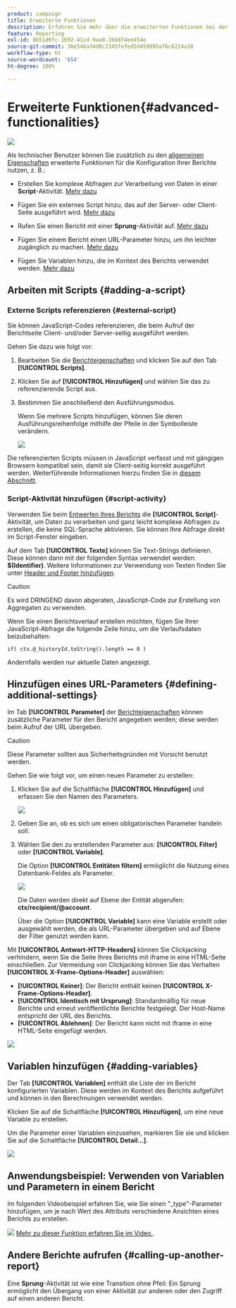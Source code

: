 ```yaml
---
product: campaign
title: Erweiterte Funktionen
description: Erfahren Sie mehr über die erweiterten Funktionen bei der Arbeit mit Berichten
feature: Reporting
exl-id: 8b51d0fc-1692-41cd-9aa8-3bb8f4ee454e
source-git-commit: 36e546a34d8c2345fefed5d459095a76c6224a38
workflow-type: ht
source-wordcount: '654'
ht-degree: 100%

---
```


# Erweiterte Funktionen{#advanced-functionalities}

![](../../assets/common.svg)

Als technischer Benutzer können Sie zusätzlich zu den [allgemeinen Eigenschaften](../../reporting/using/properties-of-the-report.md) erweiterte Funktionen für die Konfiguration Ihrer Berichte nutzen, z. B.:

* Erstellen Sie komplexe Abfragen zur Verarbeitung von Daten in einer **Script**-Aktivität. [Mehr dazu](#script-activity)

* Fügen Sie ein externes Script hinzu, das auf der Server- oder Client-Seite ausgeführt wird. [Mehr dazu](#external-script)

* Rufen Sie einen Bericht mit einer **Sprung**-Aktivität auf. [Mehr dazu](#calling-up-another-report)

* Fügen Sie einem Bericht einen URL-Parameter hinzu, um ihn leichter zugänglich zu machen. [Mehr dazu](#calling-up-another-report)

* Fügen Sie Variablen hinzu, die im Kontext des Berichts verwendet werden. [Mehr dazu](#adding-variables)

## Arbeiten mit Scripts {#adding-a-script}

### Externe Scripts referenzieren {#external-script}

Sie können JavaScript-Codes referenzieren, die beim Aufruf der Berichtseite Client- und/oder Server-seitig ausgeführt werden.

Gehen Sie dazu wie folgt vor:

1. Bearbeiten Sie die [Berichteigenschaften](../../reporting/using/properties-of-the-report.md) und klicken Sie auf den Tab **[!UICONTROL Scripts]**.
1. Klicken Sie auf **[!UICONTROL Hinzufügen]** und wählen Sie das zu referenzierende Script aus.
1. Bestimmen Sie anschließend den Ausführungsmodus.

   Wenn Sie mehrere Scripts hinzufügen, können Sie deren Ausführungsreihenfolge mithilfe der Pfeile in der Symbolleiste verändern.

   ![](assets/reporting_custom_js.png)

Die referenzierten Scripts müssen in JavaScript verfasst und mit gängigen Browsern kompatibel sein, damit sie Client-seitig korrekt ausgeführt werden. Weiterführende Informationen hierzu finden Sie in [diesem Abschnitt](../../web/using/web-forms-answers.md).

### Script-Aktivität hinzufügen {#script-activity}

Verwenden Sie beim [Entwerfen Ihres Berichts](../../reporting/using/creating-a-new-report.md#modelizing-the-chart) die **[!UICONTROL Script]**-Aktivität, um Daten zu verarbeiten und ganz leicht komplexe Abfragen zu erstellen, die keine SQL-Sprache aktivieren. Sie können Ihre Abfrage direkt im Script-Fenster eingeben.

Auf dem Tab **[!UICONTROL Texte]** können Sie Text-Strings definieren. Diese können dann mit der folgenden Syntax verwendet werden: **$(Identifier)**. Weitere Informationen zur Verwendung von Texten finden Sie unter [Header und Footer hinzufügen](../../reporting/using/element-layout.md#adding-a-header-and-a-footer).

>[!CAUTION]
>
>Es wird DRINGEND davon abgeraten, JavaScript-Code zur Erstellung von Aggregaten zu verwenden.

Wenn Sie einen Berichtsverlauf erstellen möchten, fügen Sie Ihrer JavaScript-Abfrage die folgende Zeile hinzu, um die Verlaufsdaten beizubehalten:

```
if( ctx.@_historyId.toString().length == 0 )
```

Andernfalls werden nur aktuelle Daten angezeigt.

## Hinzufügen eines URL-Parameters {#defining-additional-settings}

Im Tab **[!UICONTROL Parameter]** der [Berichteigenschaften](../../reporting/using/properties-of-the-report.md) können zusätzliche Parameter für den Bericht angegeben werden; diese werden beim Aufruf der URL übergeben.

>[!CAUTION]
>
>Diese Parameter sollten aus Sicherheitsgründen mit Vorsicht benutzt werden.

Gehen Sie wie folgt vor, um einen neuen Parameter zu erstellen:

1. Klicken Sie auf die Schaltfläche **[!UICONTROL Hinzufügen]** und erfassen Sie den Namen des Parameters.

   ![](assets/s_ncs_advuser_report_properties_09a.png)

1. Geben Sie an, ob es sich um einen obligatorischen Parameter handeln soll.

1. Wählen Sie den zu erstellenden Parameter aus: **[!UICONTROL Filter]** oder **[!UICONTROL Variable]**.

   Die Option **[!UICONTROL Entitäten filtern]** ermöglicht die Nutzung eines Datenbank-Feldes als Parameter.

   ![](assets/s_ncs_advuser_report_properties_09b.png)

   Die Daten werden direkt auf Ebene der Entität abgerufen: **ctx/recipient/@account**.

   Über die Option **[!UICONTROL Variable]** kann eine Variable erstellt oder ausgewählt werden, die als URL-Parameter übergeben und auf Ebene der Filter genutzt werden kann.

Mit **[!UICONTROL Antwort-HTTP-Headers]** können Sie Clickjacking verhindern, wenn Sie die Seite Ihres Berichts mit iframe in eine HTML-Seite einschließen. Zur Vermeidung von Clickjacking können Sie das Verhalten **[!UICONTROL X-Frame-Options-Header]** auswählen:

* **[!UICONTROL Keiner]**: Der Bericht enthält keinen **[!UICONTROL X-Frame-Options-Header]**.
* **[!UICONTROL Identisch mit Ursprung]**: Standardmäßig für neue Berichte und erneut veröffentlichte Berichte festgelegt. Der Host-Name entspricht der URL des Berichts.
* **[!UICONTROL Ablehnen]**: Der Bericht kann nicht mit iframe in eine HTML-Seite eingefügt werden.

![](assets/s_ncs_advuser_report_properties_09c.png)

## Variablen hinzufügen {#adding-variables}

Der Tab **[!UICONTROL Variablen]** enthält die Liste der im Bericht konfigurierten Variablen. Diese werden im Kontext des Berichts aufgeführt und können in den Berechnungen verwendet werden.

Klicken Sie auf die Schaltfläche **[!UICONTROL Hinzufügen]**, um eine neue Variable zu erstellen.

Um die Parameter einer Variablen einzusehen, markieren Sie sie und klicken Sie auf die Schaltfläche **[!UICONTROL Detail...]**.

![](assets/s_ncs_advuser_report_properties_10.png)

## Anwendungsbeispiel: Verwenden von Variablen und Parametern in einem Bericht

Im folgenden Videobeispiel erfahren Sie, wie Sie einen &quot;_type&quot;-Parameter hinzufügen, um je nach Wert des Attributs verschiedene Ansichten eines Berichts zu erstellen.

![](assets/do-not-localize/how-to-video.png) [Mehr zu dieser Funktion erfahren Sie im Video.](https://helpx.adobe.com/de/campaign/classic/how-to/add-url-parameter-in-acv6.html?playlist=/ccx/v1/collection/product/campaign/classic/segment/business-practitioners/explevel/intermediate/applaunch/how-to-4/collection.ccx.js&amp;ref=helpx.adobe.com).


## Andere Berichte aufrufen {#calling-up-another-report}

Eine **Sprung**-Aktivität ist wie eine Transition ohne Pfeil: Ein Sprung ermöglicht den Übergang von einer Aktivität zur anderen oder den Zugriff auf einen anderen Bericht.

